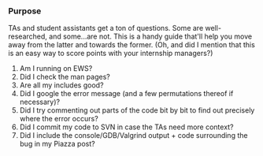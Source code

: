 ### Purpose ###
TAs and student assistants get a ton of questions. Some are well-researched, and some...are not. This is a handy guide that'll help you move away from the latter and towards the former. (Oh, and did I mention that this is an easy way to score points with your internship managers?)

1. Am I running on EWS?
2. Did I check the man pages?
3. Are all my includes good?
4. Did I google the error message (and a few permutations thereof if necessary)?
5. Did I try commenting out parts of the code bit by bit to find out precisely where the error occurs?
6. Did I commit my code to SVN in case the TAs need more context?
7. Did I include the console/GDB/Valgrind output + code surrounding the bug in my Piazza post?